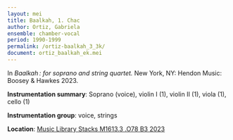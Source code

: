 ```yaml
---
layout: mei
title: Baalkah, 1. Chac
author: Ortiz, Gabriela
ensemble: chamber-vocal
period: 1990-1999
permalink: /ortiz-baalkah_3_3k/
document: ortiz_baalkah_ek.mei
---
```


In *Baalkah : for soprano and string quartet.* New York, NY: Hendon Music: Boosey & Hawkes 2023.


**Instrumentation summary**: Soprano (voice), violin I (1), violin II (1), viola (1), cello (1)

**Instrumentation group**: voice, strings

**Location**: <a href="https://tufts.primo.exlibrisgroup.com/permalink/01TUN_INST/1kc9gia/alma991018911278603851" target="_blank">Music Library Stacks M1613.3 .O78 B3 2023</a>